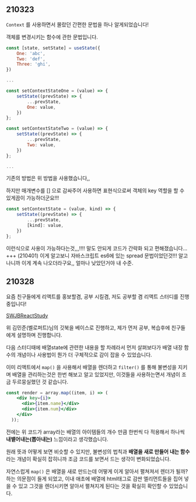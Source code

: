 ## 210323

`Context` 를 사용하면서 몰랐던 간편한 문법을 하나 알게되었습니다!

객체를 변경시키는 함수에 관한 문법입니다.

```jsx
const [state, setState] = useState({
	One: 'abc',
	Two: 'def',
	Three: 'ghi',
})

...

const setContextStateOne = (value) => {
	setState((prevState) => {
		...prevState,
		One: value,
	})
};

const setContextStateTwo = (value) => {
	setState((prevState) => {
		...prevState,
		Two: value,
	})
};

...

```

기존의 방법은 위 방법을 사용했습니다,,

하지만 매개변수를 [] 으로 감싸주어 사용하면 표현식으로써 객체의 key 역할을 할 수 있게끔이 가능하더군요!!!

```jsx
const setContextState = (value, kind) => {
	setState((prevState) => {
		...prevState,
		[kind]: value,
	})
};
```

이런식으로 사용이 가능하다는것,,,!!!! 말도 안되게 코드가 간략화 되고 편해졌습니다...
 +++ (210401) 이게 알고보니 자바스크립트 es6에 있는 spread 문법이었던것!!! 알고나니까 이게 계속 나오더라구요,, 얼마나 낮았던거야 내 수준.
## 210328

요즘 친구들에게 리액트를 홍보할겸, 공부 시킬겸, 저도 공부할 겸 리액트 스터디를 진행중입니다!

[SWJBReactStudy](https://github.com/SWJBReactStudy)

[](https://react.vlpt.us/basic/)

위 김민준(벨로퍼트)님의 깃북을 베이스로 진행하고, 제가 먼저 공부, 복습후에 친구들에게 설명하며 진행합니다.

다음 스터디때에 배열state에 관련한 내용을 할 차례라서 먼저 살펴보다가 배열 내장 함수의 개념이나 사용법이 뭔가 더 구체적으로 감이 잡을 수 있었습니다.

이미 리액트에서 `map()` 을 사용해서 배열을 렌더하고 `filter()` 를 통해 불변성을 지키며 배열을 관리하는것은 한번 해보고 알고 있었지만, 이것들을 사용하는면서 개념이 조금 두르뭉실했던 것 같습니다.

```jsx
const render = array.map((item, i) => (
    <div key={i}>
      <div>{item.name}</div>
      <div>{item.num}</div>
    </div>
  ));
```

전에는 위 코드가 array라는 배열의 아이템들의 개수 만큼 한번씩 다 적용해서 하나씩 **내뱉어내는(뽑아내는)** 느낌이라고 생각했습니다.

원래 뜻과 어떻게 보면 비슷할 수 있지만, 불변성의 법칙과 **배열을 새로 만들어 내는 함수** 라는 개념이 확실히 잡히니까 조금 코드를 보면서 드는 생각이 변화되었습니다.

자연스럽게 `map()` 은 배열을 새로 만드는데 어떻게 이게 알아서 펼쳐져서 렌더가 될까? 하는 의문점이 들게 되었고, 이내 애초에 배열에 html태그로 감싼 엘리먼트들을 집어 넣을 수 있고 그것을 렌더시키면 알아서 펼쳐지게 된다는 것을 확실히 확인할 수 있었습니다.
